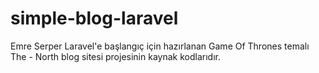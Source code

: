 # simple-blog-laravel

Emre Serper Laravel'e başlangıç için hazırlanan Game Of Thrones temalı The - North blog sitesi projesinin kaynak kodlarıdır.

